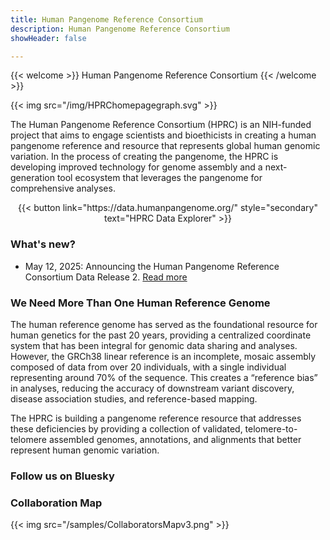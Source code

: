```yaml
---
title: Human Pangenome Reference Consortium
description: Human Pangenome Reference Consortium
showHeader: false

---
```


{{< welcome >}}
Human Pangenome Reference Consortium
{{< /welcome >}}

{{< img src="/img/HPRChomepagegraph.svg" >}}

The Human Pangenome Reference Consortium (HPRC) is an NIH-funded project that aims to engage scientists and bioethicists in creating a human pangenome reference and resource that represents global human genomic variation. In the process of creating the pangenome, the HPRC is developing improved technology for genome assembly and a next-generation tool ecosystem that leverages the pangenome for comprehensive analyses.

<div class="home">

<div style="text-align: center">
{{< button link="https://data.humanpangenome.org/" style="secondary" text="HPRC Data Explorer" >}}
</div>

### What's new?

* May 12, 2025: Announcing the Human Pangenome Reference Consortium Data Release 2. [Read more](/hprc-data-release-2)

### We Need More Than One Human Reference Genome

The human reference genome has served as the foundational resource for human genetics for the past 20 years, providing a centralized coordinate system that has been integral for genomic data sharing and analyses. However, the GRCh38 linear reference is an incomplete, mosaic assembly composed of data from over 20 individuals, with a single individual representing around 70% of the sequence. This creates a “reference bias” in analyses, reducing the accuracy of downstream variant discovery, disease association studies, and reference-based mapping.

The HPRC is building a pangenome reference resource that addresses these deficiencies by providing a collection of validated, telomere-to-telomere assembled genomes, annotations, and alignments that better represent human genomic variation.

### Follow us on Bluesky

<div>
<bsky-embed username="humanpangenome.bsky.social" limit="1"></bsky-embed>
</div>

### Collaboration Map

{{< img src="/samples/CollaboratorsMapv3.png" >}}


</div>
